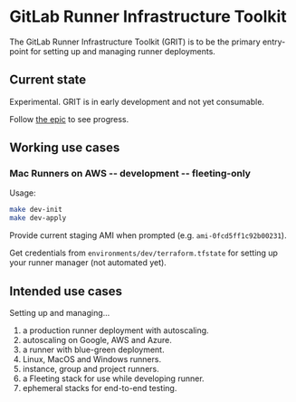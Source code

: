 # GitLab Runner Infrastructure Toolkit

The GitLab Runner Infrastructure Toolkit (GRIT) is to be the primary entry-point for setting up and managing runner deployments.

## Current state

Experimental. GRIT is in early development and not yet consumable.

Follow [the epic](https://gitlab.com/groups/gitlab-org/ci-cd/runner-tools/-/epics/1) to see progress.

## Working use cases

### Mac Runners on AWS -- development -- fleeting-only

Usage:

```sh
make dev-init
make dev-apply
```

Provide current staging AMI when prompted (e.g. `ami-0fcd5ff1c92b00231`).

Get credentials from `environments/dev/terraform.tfstate` for setting up your runner manager (not automated yet).

## Intended use cases

Setting up and managing...
1. a production runner deployment with autoscaling.
2. autoscaling on Google, AWS and Azure.
3. a runner with blue-green deployment.
4. Linux, MacOS and Windows runners.
5. instance, group and project runners.
6. a Fleeting stack for use while developing runner.
7. ephemeral stacks for end-to-end testing.
